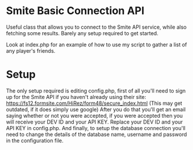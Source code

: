 # Smite Basic Connection API
Useful class that allows you to connect to the Smite API service, while also fetching some results. Barely any setup required to get started.

Look at index.php for an example of how to use my script to gather a list of any player's friends.

# Setup
The only setup required is editing config.php, first of all you'll need to sign up for the Smite API if you haven't already using their site: https://fs12.formsite.com/HiRez/form48/secure_index.html (This may get outdated, if it does simply use google)
After you do that you'll get an email saying whether or not you were accepted, if you were accepted then you will receive your DEV ID and your API KEY.
Replace your DEV ID and your API KEY in config.php.
And finally, to setup the database connection you'll need to change the details of the database name, username and password in the configuration file.
